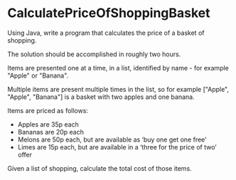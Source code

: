 # CalculatePriceOfShoppingBasket

 Using Java, write a program that calculates the price of a basket of shopping.

The solution should be accomplished in roughly two hours.

Items are presented one at a time, in a list, identified by name - for example "Apple" or "Banana".

Multiple items are present multiple times in the list, so for example ["Apple", "Apple", "Banana"] is a basket with two apples and one banana.
 
Items are priced as follows:

 - Apples are 35p each
 - Bananas are 20p each
 - Melons are 50p each, but are available as ‘buy one get one free’
 - Limes are 15p each, but are available in a ‘three for the price of two’ offer

Given a list of shopping, calculate the total cost of those items.
